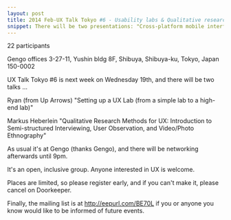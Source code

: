 ```yaml
---
layout: post
title: 2014 Feb-UX Talk Tokyo #6 - Usability labs & Qualitative research methods
snippet: There will be two presentations: "Cross-platform mobile interface design" by Mark McFarlane "UX ...
---
```

22 participants

Gengo offices 3-27-11, Yushin bldg 8F, Shibuya, Shibuya-ku, Tokyo, Japan 150-0002

UX Talk Tokyo #6 is next week on Wednesday 19th, and there will be two talks ...

Ryan (from Up Arrows)
"Setting up a UX Lab (from a simple lab to a high-end lab)"

Markus Heberlein
"Qualitative Research Methods for UX: Introduction to Semi-structured Interviewing, User Observation, and Video/Photo Ethnography"

As usual it's at Gengo (thanks Gengo), and there will be networking afterwards until 9pm.

It's an open, inclusive group. Anyone interested in UX is welcome.

Places are limited, so please register early, and if you can't make it, please cancel on Doorkeeper.

Finally, the mailing list is at http://eepurl.com/BE70L if you or anyone you know would like to be informed of future events.

